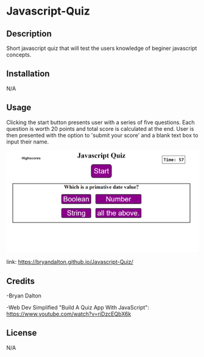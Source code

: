 # Javascript-Quiz

## Description

Short javascript quiz that will test the users knowledge of beginer javascript concepts.


## Installation
N/A

## Usage

Clicking the start button presents user with a series of five questions.
 Each question is worth 20 points and total score is calculated at the end.
User is then presented with the option to 'submit your score' and a blank text box to input their name.

![quiz-screenshot](./assets/javascript-quiz-screenshot.PNG)

link: https://bryandalton.github.io/Javascript-Quiz/

## Credits
-Bryan Dalton 

-Web Dev Simplified "Build A Quiz App With JavaScript": https://www.youtube.com/watch?v=riDzcEQbX6k

## License
N/A
